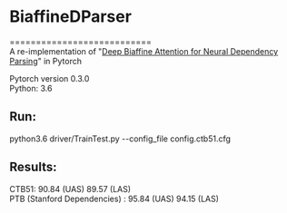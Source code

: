 # BiaffineDParser
===========================    
A re-implementation of "[Deep Biaffine Attention for Neural Dependency Parsing](https://arxiv.org/abs/1611.01734)" in Pytorch
    
Pytorch version 0.3.0   
Python: 3.6   

## Run:
python3.6 driver/TrainTest.py --config_file config.ctb51.cfg

## Results:
CTB51:  90.84 (UAS) 89.57 (LAS)    
PTB (Stanford Dependencies) :  95.84 (UAS) 94.15 (LAS)    
